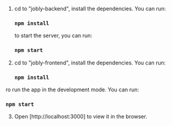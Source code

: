 1. cd to "jobly-backend", install the dependencies. You can run:
   ### `npm install`

   to start the server, you can run:
   ### `npm start`


2. cd to "jobly-frontend", install the dependencies. You can run:
   ### `npm install`

  ro run the app in the development mode. You can run: 
   ### `npm start`

3. Open [http://localhost:3000] to view it in the browser.

   